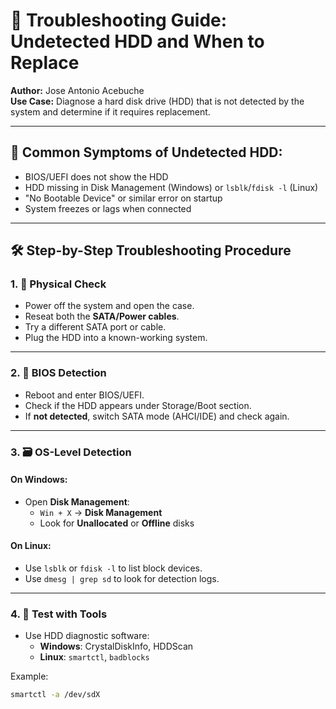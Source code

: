 # 💽 Troubleshooting Guide: Undetected HDD and When to Replace

**Author:** Jose Antonio Acebuche  
**Use Case:** Diagnose a hard disk drive (HDD) that is not detected by the system and determine if it requires replacement.

---

## 🧩 Common Symptoms of Undetected HDD:
- BIOS/UEFI does not show the HDD
- HDD missing in Disk Management (Windows) or `lsblk`/`fdisk -l` (Linux)
- "No Bootable Device" or similar error on startup
- System freezes or lags when connected

---

## 🛠️ Step-by-Step Troubleshooting Procedure

### 1. 🔌 Physical Check
- Power off the system and open the case.
- Reseat both the **SATA/Power cables**.
- Try a different SATA port or cable.
- Plug the HDD into a known-working system.

---

### 2. 🧪 BIOS Detection
- Reboot and enter BIOS/UEFI.
- Check if the HDD appears under Storage/Boot section.
- If **not detected**, switch SATA mode (AHCI/IDE) and check again.

---

### 3. 🗃️ OS-Level Detection
#### On Windows:
- Open **Disk Management**:
  - `Win + X` → **Disk Management**
  - Look for **Unallocated** or **Offline** disks

#### On Linux:
- Use `lsblk` or `fdisk -l` to list block devices.
- Use `dmesg | grep sd` to look for detection logs.

---

### 4. 🧰 Test with Tools
- Use HDD diagnostic software:
  - **Windows**: CrystalDiskInfo, HDDScan
  - **Linux**: `smartctl`, `badblocks`

Example:
```bash
smartctl -a /dev/sdX
